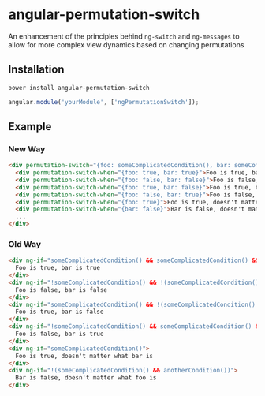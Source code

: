 # angular-permutation-switch

An enhancement of the principles behind `ng-switch` and `ng-messages` to allow for more complex view dynamics based on changing permutations

## Installation

```sh
bower install angular-permutation-switch
```

```js
angular.module('yourModule', ['ngPermutationSwitch']);
```

## Example

### New Way

```html
<div permutation-switch="{foo: someComplicatedCondition(), bar: someComplicatedCondition() && anotherCondition()}">
  <div permutation-switch-when="{foo: true, bar: true}">Foo is true, bar is true</div>
  <div permutation-switch-when="{foo: false, bar: false}">Foo is false, bar is false</div>
  <div permutation-switch-when="{foo: true, bar: false}">Foo is true, bar is false</div>
  <div permutation-switch-when="{foo: false, bar: true}">Foo is false, bar is true</div>
  <div permutation-switch-when="{foo: true}">Foo is true, doesn't matter what bar is</div>
  <div permutation-switch-when="{bar: false}">Bar is false, doesn't matter what foo is</div>
  ...
</div>
```

### Old Way

```html
<div ng-if="someComplicatedCondition() && someComplicatedCondition() && anotherCondition()">
  Foo is true, bar is true
</div>
<div ng-if="!someComplicatedCondition() && !(someComplicatedCondition() && anotherCondition())">
  Foo is false, bar is false
</div>
<div ng-if="someComplicatedCondition() && !(someComplicatedCondition() && anotherCondition())">
  Foo is true, bar is false
</div>
<div ng-if="!someComplicatedCondition() && someComplicatedCondition() && anotherCondition()">
  Foo is false, bar is true
</div>
<div ng-if="someComplicatedCondition()">
  Foo is true, doesn't matter what bar is
</div>
<div ng-if="!(someComplicatedCondition() && anotherCondition())">
  Bar is false, doesn't matter what foo is
</div>
```
